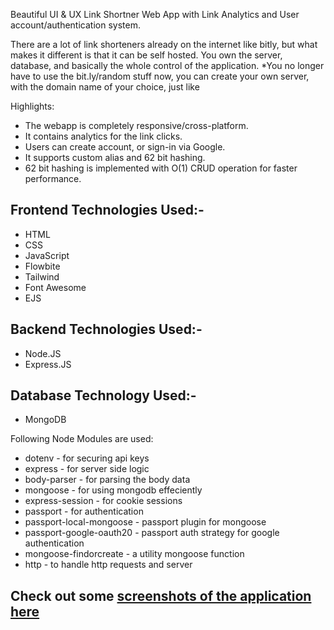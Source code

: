 Beautiful UI & UX Link Shortner Web App with Link Analytics and User account/authentication system.

There are a lot of link shorteners already on the internet like bitly, but what makes it different is that it can be self hosted. You own the server, database, and basically the whole control of the application. *You no longer have to use the bit.ly/random stuff now, you can create your own server, with the domain name of your choice, just like

Highlights:

* The webapp is completely responsive/cross-platform.
* It contains analytics for the link clicks.
* Users can create account, or sign-in via Google.
* It supports custom alias and 62 bit hashing.
* 62 bit hashing is implemented with O(1) CRUD operation for faster performance.

## Frontend Technologies Used:-

* HTML
* CSS
* JavaScript
* Flowbite
* Tailwind
* Font Awesome
* EJS

## Backend Technologies Used:-

* Node.JS
* Express.JS

## Database Technology Used:-

* MongoDB

Following Node Modules are used:

* dotenv - for securing api keys
* express - for server side logic
* body-parser - for parsing the body data
* mongoose - for using mongodb effeciently
* express-session - for cookie sessions
* passport - for authentication
* passport-local-mongoose - passport plugin for mongoose
* passport-google-oauth20 - passport auth strategy for google authentication
* mongoose-findorcreate - a utility mongoose function
* http - to handle http requests and server

## Check out some [screenshots of the application here](https://github.com/AdityaNarayan05/ZipLink/blob/main/preview.md)

